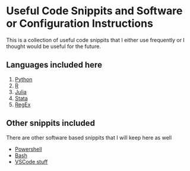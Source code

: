 # Useful Code Snippits and Software or Configuration Instructions

This is a collection of useful code snippits that I either use frequently or I thought would be useful for the future.

## Languages included here

1. [Python](programming_languages/python.md)
1. [R](programming_languages/r.md)
1. [Julia](programming_languages/julia.md)
1. [Stata](programming_languages/stata.md)
1. [RegEx](programming_languages/regex.md)

## Other snippits included

There are other software based snippits that I will keep here as well

- [Powershell](other_software/powershell.md)
- [Bash](other_software/bash.md)
- [VSCode stuff](other_software/vscode.md)